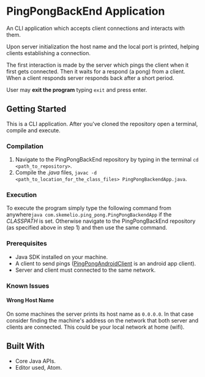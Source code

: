 # PingPongBackEnd Application

An CLI application which accepts client connections and interacts with them. 

Upon server initialization the host name and the local port is printed, 
helping clients establishing a connection.

The first interaction is made by the server which pings the client when it first gets connected. 
Then it waits for a respond (a pong) from a client. When a client responds server responds back after a short period.

User may **exit the program** typing ```exit``` and press enter.

## Getting Started

This is a CLI application. After you've cloned the repository open a terminal, compile and execute.

### Compilation
1. Navigate to the PingPongBackEnd repository by typing in the terminal ```cd <path_to_repository>```.
2. Compile the *.java* files, ```javac -d <path_to_location_for_the_class_files> PingPongBackendApp.java```.

### Execution
To execute the program simply type the following command from anywhere```java com.skemelio.ping_pong.PingPongBackendApp``` if the *CLASSPATH* is set. 
Otherwise navigate to the PingPongBackEnd repository (as specified above in step 1) and then use the same command.

### Prerequisites

- Java SDK installed on your machine.
- A client to send pings ([PingPongAndroidClient](https://github.com/tomasmichael995/PingPongAndroidClient) is an android app client).
- Server and client must connected to the same network.

### Known Issues

#### Wrong Host Name

On some machines the server prints its host name as ```0.0.0.0```. 
In that case consider finding the machine's address on the network that both server and clients are connected. 
This could be your local network at home (wifi).  

## Built With

* Core Java APIs. 
* Editor used, Atom.
